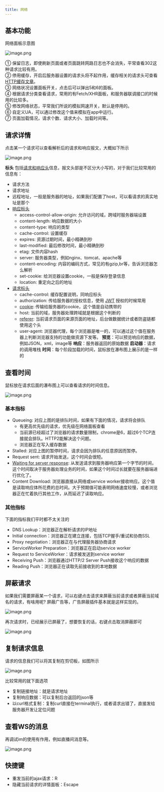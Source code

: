 ```yaml
---
title: 网络
---
```


## 基本功能

网络面板示意图

![image.png](https://s1.vika.cn/space/2023/02/07/c09063e661d94b3299a4dc6fe2d4ca4f)

① 保留日志，即使刷新页面或者页面跳转网路日志也不会消失，平常查看302这种请求比较有用。  
② 停用缓存，开启后服务器设置的请求头将不起作用，缓存相关的请求头可查看[HTTP缓存文章](https://developer.mozilla.org/zh-CN/docs/Web/HTTP/Caching)。  
③ 网络状况设置面板开关，点击后可以弹出5和6的面板。  
④ 根据请求分类查看请求，常用的有Fetch/XHR面板，和服务器联调接口的时候用的比较多。  
⑤ 修改网络状态，平常我们所说的模拟网速开关，默认是停用的。  
⑥ 自定义UA，可以通过修改这个值来模拟在app中运行。  
⑦ 页面加载情况，请求个数、请求大小、加载时间等。

## 请求详情

点击某一个请求可以查看解析后的请求和响应报文，大概如下所示

![image.png](https://s1.vika.cn/space/2023/02/07/144fede1b40c4d0e997a486ef9b7e3b6)

**标头** 包括[请求和响应头](https://developer.mozilla.org/zh-CN/docs/Web/HTTP/Headers)信息，报文头部是不区分大小写的，对于我们比较常用的信息有：

- 请求方法
- 请求地址
- 远程地址，一般是服务器的地址，如果我们配置了host，可以看请求的真实地址是那个
- [响应标头](https://developer.mozilla.org/zh-CN/docs/Web/HTTP/Headers "点击查看所有标头")
	- access-control-allow-origin: 允许访问的域，跨域时服务器端设置
	- content-length: 响应数据的大小
	- content-type: 响应的类型
	- cache-control: 设置缓存
	- expires: 资源过期时间，最小精确到秒
	- last-modified: 最后修改时间，最小精确到秒
	- etag: 文件内容hash
	- server: 服务器类型，例如nginx、tomcat、apache等
	- content-encoding: 内容的编码方式，常见的有gzip,br等，告诉浏览器怎么解析
	- set-cookie: 给浏览器设置cookie，一般是保存登录信息
	- location: 重定向之后的地址
- [请求标头](https://developer.mozilla.org/zh-CN/docs/Web/HTTP/Headers "点击查看所有标头")
	- cache-control: 缓存配置说明，同响应标头
	- authorization: 传给服务器的授权信息，使用 [JWT](https://en.wikipedia.org/wiki/JSON_Web_Token) 授权的时候常用
	- [cookie](https://developer.mozilla.org/zh-CN/docs/Web/HTTP/Cookies): 传输给服务器的cookie，这个值是自动携带的
	- host: 当前的域，服务器处理跨域就是根据这个判断的
	- [referer](https://developer.mozilla.org/zh-CN/docs/Web/HTTP/Headers/Referer):  当前请求页面的来源页面的地址，后台做数据统计或者防盗链都使用这个头
	- user-agent: 浏览器代理，每个浏览器是唯一的，可以通过这个值在服务器上判断浏览器支持的功能做资源下发等。
**预览**：可以预览响应的数据，例如JSON，xml，image等
**响应**：服务器返回的原始数据
**启动器**：请求的调用堆栈
**时间**：每个阶段加载的时间，鼠标放在瀑布图上展示的是一样的

## 查看时间

鼠标放在请求后面的瀑布图上可以查看请求的时间信息。

![image.png](https://s1.vika.cn/space/2023/02/07/6184e1eb496544328c95b7ab18380fd1)

### 基本指标

- Queueing: 对应上图的是排队时间，如果有下面的情况，请求将会排队
	-  有更高优先级的请求，优先级在网络面板查看
	- 当前源已经超过了浏览器的请求数量限制，chrome是6，超过6个TCP连接就会排队。HTTP2能解决这个问题。
	- 浏览器正在写入缓存数据
- Stalled: 对应上图的暂停时间，请求会因为排队的任意原因而暂停。
- Request sent: 请求开始发送，这个时间会很短。
- [Waiting for server response](https://web.dev/i18n/zh/ttfb/): 从发送请求到服务器响应第一个字节的时间，这个时间取决于服务器处理业务的时间，如果这个时间过长就要在服务器端进行优化了。
- Content Download: 浏览器直接从网络或service worker接收响应。这个值是读取响应体所花费的总时间。大于预期值可能表明网络速度较慢，或者浏览器正在忙着执行其他工作，从而延迟了读取响应。

### 其他指标

下面的指标我们平时都不太关注的

- DNS Lookup：浏览器正在解析请求的IP地址
- Initial connection：浏览器正在建立连接，包括TCP握手/重试和协商SSL
- Proxy negotiation：浏览器正在与代理服务器协商请求
- ServiceWorker Preparation：浏览器正在启动service worker
- Request to ServiceWorker：请求被发送到service worker
- Receiving Push：浏览器通过HTTP/2 Server Push接收这个响应的数据
- Reading Push：浏览器正在读取先前接收到的本地数据


## 屏蔽请求

如果我们需要屏蔽某一个请求，可以右键点击请求来屏蔽当前请求或者屏蔽当前域名的请求，有啥用呢? 屏蔽广告等，广告屏蔽插件基本就是这样实现的。

![image.png](https://s1.vika.cn/space/2023/02/07/ced7f1cd6f3e4e379c7f32447d27f63e)

再次请求时，已经展示已屏蔽了，想要恢复的话，右键点击取消屏蔽即可

![image.png](https://s1.vika.cn/space/2023/02/07/4eeb5d2a276e4f83905c4c8c9b685b71)

## 复制请求信息

请求的信息我们可以将其复制在剪切板，如图所示

![image.png](https://s1.vika.cn/space/2023/02/07/372bfe43793a448daec0c814f4dfa85e)

比较常用的就下面选项

- 复制链接地址：就是请求地址
- 复制响应数据：可以复制后台返回的json等
- 以curl格式复制：复制curl直接在terminal执行，或者请求出错了，直接发给服务器开发让定位问题

## 查看WS的消息

再调试im的使用有作用，例如直播间消息等。

![image.png](https://s1.vika.cn/space/2023/02/07/7c3aab3386254cb0ab0784c638eb43b6)


## 快捷键

- 重发当前的ajax请求：R
- 隐藏当前请求的详情面板：Escape
